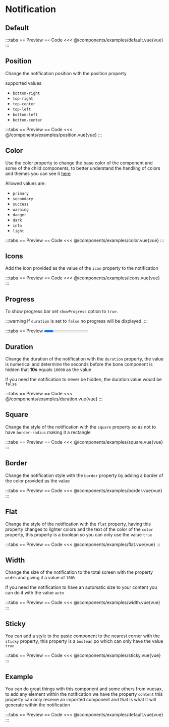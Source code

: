 <script setup>
import Default from "../components/examples/default.vue";
import Position from "../components/examples/position.vue";
import Color from "../components/examples/color.vue";
import Icons from "../components/examples/icons.vue";
import Progress from "../components/examples/progress.vue";
import Duration from "../components/examples/duration.vue";
import Square from "../components/examples/square.vue";
import Sticky from "../components/examples/sticky.vue";
import Flat from "../components/examples/flat.vue";
import Width from "../components/examples/width.vue";
import Border from "../components/examples/border.vue";

</script>

# Notification

## Default

:::tabs
== Preview
<Default />
== Code
<<< @/components/examples/default.vue{vue}
:::

## Position

Change the notification position with the position property

supported values

- `bottom-right`
- `top-right`
- `top-center`
- `top-left`
- `bottom-left`
- `bottom-center`

:::tabs
== Preview
<Position />
== Code
<<< @/components/examples/position.vue{vue}
:::

## Color

Use the color property to change the base color of the component and some of the child components, to better understand the handling of colors and themes you can see it [here](/docs/theme/)

Allowed values   are:

- `primary`
- `secondary`
- `success`
- `warning`
- `danger`
- `dark`
- `info`
- `light`

:::tabs
== Preview
<Color />
== Code
<<< @/components/examples/color.vue{vue}
:::

## Icons

Add the icon provided as the value of the `icon` property to the notification

:::tabs
== Preview
<Icons />
== Code
<<< @/components/examples/icons.vue{vue}
:::

## Progress

To show progress bar set `showProgress` option to  `true`.

:::warning
If `duration` is set to `false` no progress will be displayed.
:::

:::tabs
== Preview
<Progress />
== Code
<<< @/components/examples/progress.vue{vue}
:::

## Duration

Change the duration of the notification with the `duration` property, the value is numerical and determine the seconds before the bone component is hidden that **10s** equals `10000` as the value

If you need the notification to never be hidden, the duration value would be `false`

:::tabs
== Preview
<Duration />
== Code
<<< @/components/examples/duration.vue{vue}
:::

## Square

Change the style of the notification with the `square` property so as not to have `border-radius` making it a rectangle


:::tabs
== Preview
<Square />
== Code
<<< @/components/examples/square.vue{vue}
:::


## Border

Change the notification style with the `border` property by adding a border of the color provided as the value

:::tabs
== Preview
<Border />
== Code
<<< @/components/examples/border.vue{vue}
:::

## Flat

Change the style of the notification with the `flat` property, having this property changes to lighter colors and the text of the color of the `color` property, this property is a boolean so you can only use the value `true`

:::tabs
== Preview
<Flat />
== Code
<<< @/components/examples/flat.vue{vue}
:::


## Width

Change the size of the notification to the total screen with the property `width` and giving it a value of `100%`

If you need the notification to have an automatic size to your content you can do it with the value `auto`

:::tabs
== Preview
<Width />
== Code
<<< @/components/examples/width.vue{vue}
:::

## Sticky

You can add a style to the paste component to the nearest corner with the `sticky` property, this property is a `boolean` po which can only have the value `true`

:::tabs
== Preview
<Sticky />
== Code
<<< @/components/examples/sticky.vue{vue}
:::


## Example

You can do great things with this component and some others from vuesax, to add any element within the notification we have the property `content` this property can only receive an imported component and that is what it will generate within the notification

:::tabs
== Preview
<Default />
== Code
<<< @/components/examples/default.vue{vue}
:::
